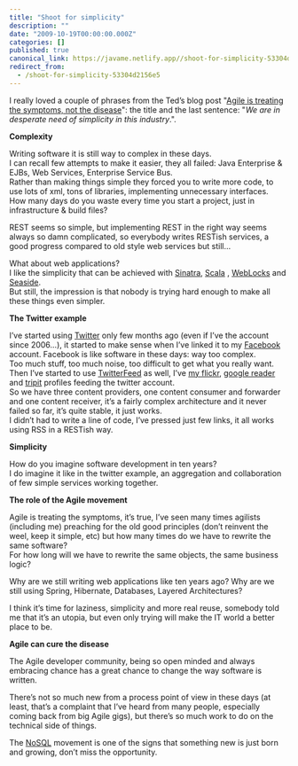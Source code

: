 ```yaml
---
title: "Shoot for simplicity"
description: ""
date: "2009-10-19T00:00:00.000Z"
categories: []
published: true
canonical_link: https://javame.netlify.app//shoot-for-simplicity-53304d2156e5
redirect_from:
  - /shoot-for-simplicity-53304d2156e5
---
```


I really loved a couple of phrases from the Ted’s blog post "[Agile is treating the symptoms, not the disease](http://blogs.tedneward.com/2009/10/12/quotAgile+Is+Treating+The+Symptoms+Not+The+Diseasequot.aspx)": the title and the last sentence: "_We are in desperate need of simplicity in this industry_.".

**Complexity**

Writing software it is still way to complex in these days.  
I can recall few attempts to make it easier, they all failed: Java Enterprise & EJBs, Web Services, Enterprise Service Bus.  
Rather than making things simple they forced you to write more code, to use lots of xml, tons of libraries, implementing unnecessary interfaces.  
How many days do you waste every time you start a project, just in infrastructure & build files?

REST seems so simple, but implementing REST in the right way seems always so damn complicated, so everybody writes RESTish services, a good progress compared to old style web services but still…

What about web applications?  
I like the simplicity that can be achieved with [Sinatra](http://www.sinatrarb.com/), [Scala](http://liftweb.net/ "Lift ") , [WebLocks](http://common-lisp.net/project/cl-weblocks/) and [Seaside](http://www.seaside.st/).  
But still, the impression is that nobody is trying hard enough to make all these things even simpler.

**The Twitter example**

I’ve started using [Twitter](http://twitter.com/javame) only few months ago (even if I’ve the account since 2006…), it started to make sense when I’ve linked it to my [Facebook](http://www.facebook.com/) account. Facebook is like software in these days: way too complex.  
Too much stuff, too much noise, too difficult to get what you really want.  
Then I’ve started to use [TwitterFeed](http://twitterfeed.com) as well, I’ve [my flickr](http://www.flickr.com/photos/aterreno/), [google reader](http://www.google.com/reader/shared/antonio.terreno) and [tripit](http://www.tripit.com/people/aterreno) profiles feeding the twitter account.  
So we have three content providers, one content consumer and forwarder and one content receiver, it’s a fairly complex architecture and it never failed so far, it’s quite stable, it just works.  
I didn’t had to write a line of code, I’ve pressed just few links, it all works using RSS in a RESTish way.

**Simplicity**

How do you imagine software development in ten years?  
I do imagine it like in the twitter example, an aggregation and collaboration of few simple services working together.

**The role of the Agile movement**

Agile is treating the symptoms, it’s true, I’ve seen many times agilists (including me) preaching for the old good principles (don’t reinvent the weel, keep it simple, etc) but how many times do we have to rewrite the same software?  
For how long will we have to rewrite the same objects, the same business logic?

Why are we still writing web applications like ten years ago? Why are we still using Spring, Hibernate, Databases, Layered Architectures?

I think it’s time for laziness, simplicity and more real reuse, somebody told me that it’s an utopia, but even only trying will make the IT world a better place to be.

**Agile can cure the disease**

The Agile developer community, being so open minded and always embracing chance has a great chance to change the way software is written.

There’s not so much new from a process point of view in these days (at least, that’s a complaint that I’ve heard from many people, especially coming back from big Agile gigs), but there’s so much work to do on the technical side of things.

The [NoSQL](http://en.wikipedia.org/wiki/Nosql) movement is one of the signs that something new is just born and growing, don’t miss the opportunity.
